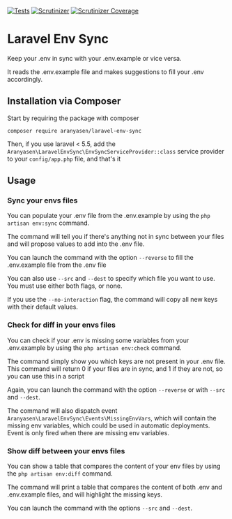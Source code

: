 [![Tests](https://github.com/JulienTant/Laravel-Env-Sync/workflows/Tests/badge.svg?branch=master&event=push)](https://github.com/JulienTant/Laravel-Env-Sync/actions?query=branch%3Amaster)
[![Scrutinizer](https://img.shields.io/scrutinizer/g/JulienTant/Laravel-Env-Sync.svg?maxAge=3600)](https://scrutinizer-ci.com/g/JulienTant/Laravel-Env-Sync/?branch=master)
[![Scrutinizer Coverage](https://img.shields.io/scrutinizer/coverage/g/JulienTant/Laravel-Env-Sync.svg?maxAge=3600)](https://scrutinizer-ci.com/g/JulienTant/Laravel-Env-Sync/?branch=master)

# Laravel Env Sync

Keep your .env in sync with your .env.example or vice versa.

It reads the .env.example file and makes suggestions to fill your .env accordingly. 

## Installation via Composer

Start by requiring the package with composer

```
composer require aranyasen/laravel-env-sync
```


Then, if you use laravel < 5.5,  add the `Aranyasen\LaravelEnvSync\EnvSyncServiceProvider::class` service provider to your `config/app.php` file, and that's it

## Usage

### Sync your envs files

You can populate your .env file from the .env.example by using the `php artisan env:sync` command.

The command will tell you if there's anything not in sync between your files and will propose values to add into the .env file.

You can launch the command with the option `--reverse` to fill the .env.example file from the .env file

You can also use `--src` and `--dest` to specify which file you want to use. You must use either both flags, or none.

If you use the `--no-interaction` flag, the command will copy all new keys with their default values.

### Check for diff in your envs files

You can check if your .env is missing some variables from your .env.example by using the `php artisan env:check` command.

The command simply show you which keys are not present in your .env file. This command will return 0 if your files are in sync, and 1 if they are not, so you can use this in a script

Again, you can launch the command with the option `--reverse` or with `--src` and `--dest`.

The command will also dispatch event `Aranyasen\LaravelEnvSync\Events\MissingEnvVars`, which will contain the missing env variables, which could be used in automatic deployments. Event is only fired when there are missing env variables.

### Show diff between your envs files

You can show a table that compares the content of your env files by using the `php artisan env:diff` command.

The command will print a table that compares the content of both .env and .env.example files, and will highlight the missing keys.

You can launch the command with the options `--src` and `--dest`.
